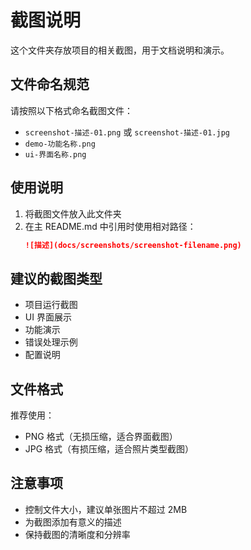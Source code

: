 # 截图说明

这个文件夹存放项目的相关截图，用于文档说明和演示。

## 文件命名规范

请按照以下格式命名截图文件：
- `screenshot-描述-01.png` 或 `screenshot-描述-01.jpg`
- `demo-功能名称.png`
- `ui-界面名称.png`

## 使用说明

1. 将截图文件放入此文件夹
2. 在主 README.md 中引用时使用相对路径：
   ```markdown
   ![描述](docs/screenshots/screenshot-filename.png)
   ```

## 建议的截图类型

- 项目运行截图
- UI 界面展示
- 功能演示
- 错误处理示例
- 配置说明

## 文件格式

推荐使用：
- PNG 格式（无损压缩，适合界面截图）
- JPG 格式（有损压缩，适合照片类型截图）

## 注意事项

- 控制文件大小，建议单张图片不超过 2MB
- 为截图添加有意义的描述
- 保持截图的清晰度和分辨率